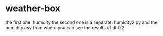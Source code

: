 # weather-box


the first one: humidity
the second one is a separate: humidity2.py and the humidity.csv from where you can see the results of dht22
